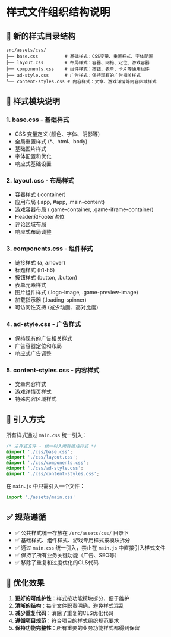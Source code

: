 # 样式文件组织结构说明

## 📁 新的样式目录结构

```
src/assets/css/
├── base.css          # 基础样式：CSS变量、重置样式、字体配置
├── layout.css        # 布局样式：容器、网格、定位、游戏容器
├── components.css    # 组件样式：按钮、表单、卡片等通用组件
├── ad-style.css      # 广告样式：保持现有的广告相关样式
└── content-styles.css # 内容样式：文章、游戏详情等内容区域样式
```

## 🎯 样式模块说明

### 1. base.css - 基础样式
- CSS 变量定义 (颜色、字体、阴影等)
- 全局重置样式 (*、html、body)
- 基础图片样式
- 字体配置和优化
- 响应式基础设置

### 2. layout.css - 布局样式
- 容器样式 (.container)
- 应用布局 (.app, #app, .main-content)
- 游戏容器布局 (.game-container, .game-iframe-container)
- Header和Footer占位
- 评论区域布局
- 响应式布局调整

### 3. components.css - 组件样式
- 链接样式 (a, a:hover)
- 标题样式 (h1-h6)
- 按钮样式 (button, .button)
- 表单元素样式
- 图片组件样式 (.logo-image, .game-preview-image)
- 加载指示器 (.loading-spinner)
- 可访问性支持 (减少动画、高对比度)

### 4. ad-style.css - 广告样式
- 保持现有的广告相关样式
- 广告容器定位和布局
- 响应式广告调整

### 5. content-styles.css - 内容样式
- 文章内容样式
- 游戏详情页样式
- 特殊内容区域样式

## 🔄 引入方式

所有样式通过 `main.css` 统一引入：
```css
/* 主样式文件 - 统一引入所有模块样式 */
@import './css/base.css';
@import './css/layout.css';
@import './css/components.css';
@import './css/ad-style.css';
@import './css/content-styles.css';
```

在 `main.js` 中只需引入一个文件：
```javascript
import './assets/main.css'
```

## ✅ 规范遵循

- ✅ 公共样式统一存放在 `/src/assets/css/` 目录下
- ✅ 基础样式、组件样式、游戏专用样式按模块拆分
- ✅ 通过 `main.css` 统一引入，禁止在 `main.js` 中直接引入样式文件
- ✅ 保持了所有业务关键功能（广告、SEO等）
- ✅ 移除了重复和过度优化的CLS代码

## 🎯 优化效果

1. **更好的可维护性**：样式按功能模块拆分，便于维护
2. **清晰的结构**：每个文件职责明确，避免样式混乱
3. **减少重复代码**：消除了重复的CLS优化代码
4. **遵循项目规范**：符合项目的样式组织规范要求
5. **保持功能完整性**：所有重要的业务功能样式都得到保留